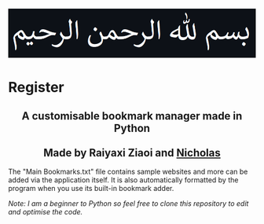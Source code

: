 <img src="https://raw.githubusercontent.com/Raiyaxi-Ziaoi/Resources/main/bismillah.png?token=GHSAT0AAAAAABXCMKG533RUMQ4V6F5TPBJWYYH3CRQ"></img>

# Register

<div align="center"><h2>
A customisable bookmark manager made in Python <br/><br/>Made by Raiyaxi Ziaoi and <a href="https://github.com/28add11">Nicholas</a>
</h2></div>

The "Main Bookmarks.txt" file contains sample websites and more can be added via the application itself. It is also automatically formatted by the program when you use its built-in bookmark adder.

<i>
    Note: I am a beginner to Python so feel free to clone this repository to edit and optimise the code.
</i>
